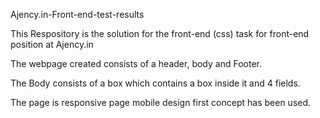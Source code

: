  Ajency.in-Front-end-test-results

This Respository is the solution for  the front-end (css) task for front-end position at Ajency.in

The webpage created consists of a header, body and Footer.

The Body consists of a box which contains a box inside it and 4 fields.

The page is responsive page mobile design first concept has been used.
